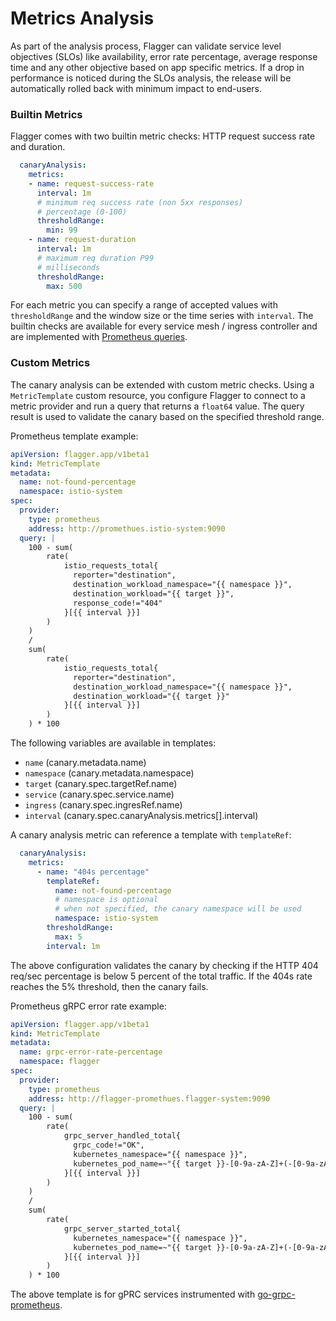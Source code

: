 # Metrics Analysis

As part of the analysis process, Flagger can validate service level objectives (SLOs) like
availability, error rate percentage, average response time and any other objective based on app specific metrics.
If a drop in performance is noticed during the SLOs analysis,
the release will be automatically rolled back with minimum impact to end-users.

### Builtin Metrics

Flagger comes with two builtin metric checks: HTTP request success rate and duration.

```yaml
  canaryAnalysis:
    metrics:
    - name: request-success-rate
      interval: 1m
      # minimum req success rate (non 5xx responses)
      # percentage (0-100)
      thresholdRange:
        min: 99
    - name: request-duration
      interval: 1m
      # maximum req duration P99
      # milliseconds
      thresholdRange:
        max: 500
```

For each metric you can specify a range of accepted values with `thresholdRange`
and the window size or the time series with `interval`.
The builtin checks are available for every service mesh / ingress controller
and are implemented with [Prometheus queries](../faq.md#metrics).

### Custom Metrics

The canary analysis can be extended with custom metric checks. Using a `MetricTemplate` custom resource, you 
configure Flagger to connect to a metric provider and run a query that returns a `float64` value.
The query result is used to validate the canary based on the specified threshold range.

Prometheus template example:

```yaml
apiVersion: flagger.app/v1beta1
kind: MetricTemplate
metadata:
  name: not-found-percentage
  namespace: istio-system
spec:
  provider:
    type: prometheus
    address: http://promethues.istio-system:9090
  query: |
    100 - sum(
        rate(
            istio_requests_total{
              reporter="destination",
              destination_workload_namespace="{{ namespace }}",
              destination_workload="{{ target }}",
              response_code!="404"
            }[{{ interval }}]
        )
    )
    /
    sum(
        rate(
            istio_requests_total{
              reporter="destination",
              destination_workload_namespace="{{ namespace }}",
              destination_workload="{{ target }}"
            }[{{ interval }}]
        )
    ) * 100
```

The following variables are available in templates:

- `name` (canary.metadata.name)
- `namespace` (canary.metadata.namespace)
- `target` (canary.spec.targetRef.name)
- `service` (canary.spec.service.name)
- `ingress` (canary.spec.ingresRef.name)
- `interval` (canary.spec.canaryAnalysis.metrics[].interval)

A canary analysis metric can reference a template with `templateRef`:

```yaml
  canaryAnalysis:
    metrics:
      - name: "404s percentage"
        templateRef:
          name: not-found-percentage
          # namespace is optional
          # when not specified, the canary namespace will be used
          namespace: istio-system
        thresholdRange:
          max: 5
        interval: 1m
```

The above configuration validates the canary by checking
if the HTTP 404 req/sec percentage is below 5 percent of the total traffic.
If the 404s rate reaches the 5% threshold, then the canary fails.

Prometheus gRPC error rate example:

```yaml
apiVersion: flagger.app/v1beta1
kind: MetricTemplate
metadata:
  name: grpc-error-rate-percentage
  namespace: flagger
spec:
  provider:
    type: prometheus
    address: http://flagger-promethues.flagger-system:9090
  query: |
    100 - sum(
        rate(
            grpc_server_handled_total{
              grpc_code!="OK",
              kubernetes_namespace="{{ namespace }}",
              kubernetes_pod_name=~"{{ target }}-[0-9a-zA-Z]+(-[0-9a-zA-Z]+)"
            }[{{ interval }}]
        )
    )
    /
    sum(
        rate(
            grpc_server_started_total{
              kubernetes_namespace="{{ namespace }}",
              kubernetes_pod_name=~"{{ target }}-[0-9a-zA-Z]+(-[0-9a-zA-Z]+)"
            }[{{ interval }}]
        )
    ) * 100
```

The above template is for gPRC services instrumented with [go-grpc-prometheus](https://github.com/grpc-ecosystem/go-grpc-prometheus).